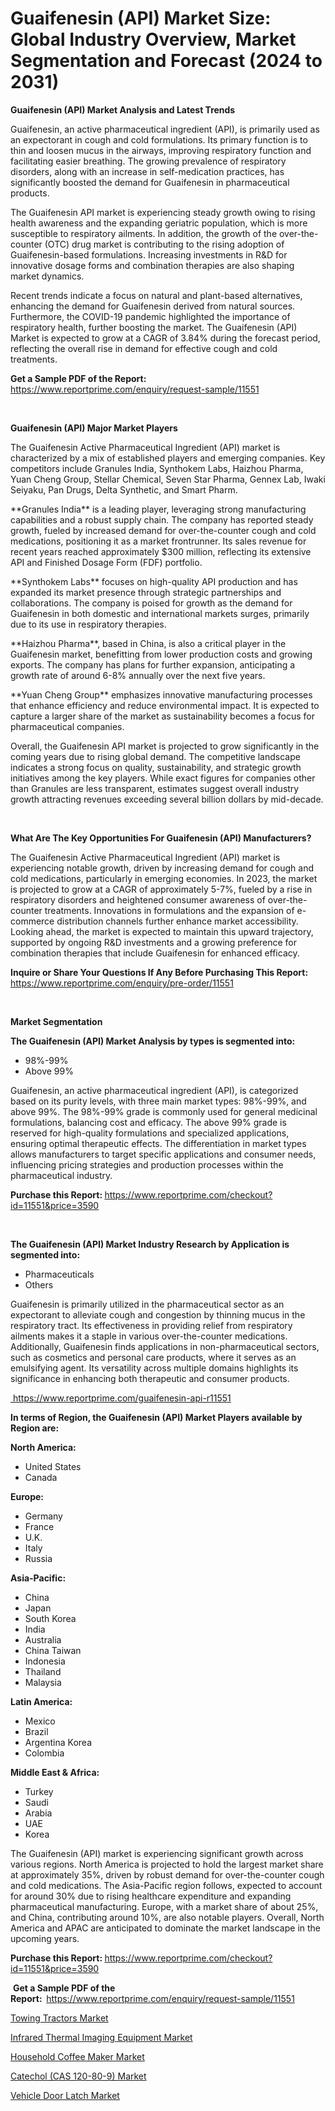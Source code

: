 <p><h1>Guaifenesin (API) Market Size: Global Industry Overview, Market Segmentation and Forecast (2024 to 2031)</h1></p><p><strong>Guaifenesin (API) Market Analysis and Latest Trends</strong></p>
<p><p>Guaifenesin, an active pharmaceutical ingredient (API), is primarily used as an expectorant in cough and cold formulations. Its primary function is to thin and loosen mucus in the airways, improving respiratory function and facilitating easier breathing. The growing prevalence of respiratory disorders, along with an increase in self-medication practices, has significantly boosted the demand for Guaifenesin in pharmaceutical products.</p><p>The Guaifenesin API market is experiencing steady growth owing to rising health awareness and the expanding geriatric population, which is more susceptible to respiratory ailments. In addition, the growth of the over-the-counter (OTC) drug market is contributing to the rising adoption of Guaifenesin-based formulations. Increasing investments in R&D for innovative dosage forms and combination therapies are also shaping market dynamics.</p><p>Recent trends indicate a focus on natural and plant-based alternatives, enhancing the demand for Guaifenesin derived from natural sources. Furthermore, the COVID-19 pandemic highlighted the importance of respiratory health, further boosting the market. The Guaifenesin (API) Market is expected to grow at a CAGR of 3.84% during the forecast period, reflecting the overall rise in demand for effective cough and cold treatments.</p></p>
<p><strong>Get a Sample PDF of the Report:&nbsp;</strong> <a href="https://www.reportprime.com/enquiry/request-sample/11551">https://www.reportprime.com/enquiry/request-sample/11551</a></p>
<p>&nbsp;</p>
<p><strong>Guaifenesin (API) Major Market Players</strong></p>
<p><p>The Guaifenesin Active Pharmaceutical Ingredient (API) market is characterized by a mix of established players and emerging companies. Key competitors include Granules India, Synthokem Labs, Haizhou Pharma, Yuan Cheng Group, Stellar Chemical, Seven Star Pharma, Gennex Lab, Iwaki Seiyaku, Pan Drugs, Delta Synthetic, and Smart Pharm. </p><p>**Granules India** is a leading player, leveraging strong manufacturing capabilities and a robust supply chain. The company has reported steady growth, fueled by increased demand for over-the-counter cough and cold medications, positioning it as a market frontrunner. Its sales revenue for recent years reached approximately $300 million, reflecting its extensive API and Finished Dosage Form (FDF) portfolio.</p><p>**Synthokem Labs** focuses on high-quality API production and has expanded its market presence through strategic partnerships and collaborations. The company is poised for growth as the demand for Guaifenesin in both domestic and international markets surges, primarily due to its use in respiratory therapies.</p><p>**Haizhou Pharma**, based in China, is also a critical player in the Guaifenesin market, benefitting from lower production costs and growing exports. The company has plans for further expansion, anticipating a growth rate of around 6-8% annually over the next five years.</p><p>**Yuan Cheng Group** emphasizes innovative manufacturing processes that enhance efficiency and reduce environmental impact. It is expected to capture a larger share of the market as sustainability becomes a focus for pharmaceutical companies.</p><p>Overall, the Guaifenesin API market is projected to grow significantly in the coming years due to rising global demand. The competitive landscape indicates a strong focus on quality, sustainability, and strategic growth initiatives among the key players. While exact figures for companies other than Granules are less transparent, estimates suggest overall industry growth attracting revenues exceeding several billion dollars by mid-decade.</p></p>
<p>&nbsp;</p>
<p><strong>What Are The Key Opportunities For Guaifenesin (API) Manufacturers?</strong></p>
<p><p>The Guaifenesin Active Pharmaceutical Ingredient (API) market is experiencing notable growth, driven by increasing demand for cough and cold medications, particularly in emerging economies. In 2023, the market is projected to grow at a CAGR of approximately 5-7%, fueled by a rise in respiratory disorders and heightened consumer awareness of over-the-counter treatments. Innovations in formulations and the expansion of e-commerce distribution channels further enhance market accessibility. Looking ahead, the market is expected to maintain this upward trajectory, supported by ongoing R&D investments and a growing preference for combination therapies that include Guaifenesin for enhanced efficacy.</p></p>
<p><strong>Inquire or Share Your Questions If Any Before Purchasing This Report:</strong> <a href="https://www.reportprime.com/enquiry/pre-order/11551">https://www.reportprime.com/enquiry/pre-order/11551</a></p>
<p>&nbsp;</p>
<p><strong>Market Segmentation</strong></p>
<p><strong>The Guaifenesin (API) Market Analysis by types is segmented into:</strong></p>
<p><ul><li>98%-99%</li><li>Above 99%</li></ul></p>
<p><p>Guaifenesin, an active pharmaceutical ingredient (API), is categorized based on its purity levels, with three main market types: 98%-99%, and above 99%. The 98%-99% grade is commonly used for general medicinal formulations, balancing cost and efficacy. The above 99% grade is reserved for high-quality formulations and specialized applications, ensuring optimal therapeutic effects. The differentiation in market types allows manufacturers to target specific applications and consumer needs, influencing pricing strategies and production processes within the pharmaceutical industry.</p></p>
<p><strong>Purchase this Report:&nbsp;</strong><a href="https://www.reportprime.com/checkout?id=11551&price=3590">https://www.reportprime.com/checkout?id=11551&price=3590</a></p>
<p>&nbsp;</p>
<p><strong>The Guaifenesin (API) Market Industry Research by Application is segmented into:</strong></p>
<p><ul><li>Pharmaceuticals</li><li>Others</li></ul></p>
<p><p>Guaifenesin is primarily utilized in the pharmaceutical sector as an expectorant to alleviate cough and congestion by thinning mucus in the respiratory tract. Its effectiveness in providing relief from respiratory ailments makes it a staple in various over-the-counter medications. Additionally, Guaifenesin finds applications in non-pharmaceutical sectors, such as cosmetics and personal care products, where it serves as an emulsifying agent. Its versatility across multiple domains highlights its significance in enhancing both therapeutic and consumer products.</p></p>
<p><a href="https://www.reportprime.com/guaifenesin-api-r11551">&nbsp;https://www.reportprime.com/guaifenesin-api-r11551</a></p>
<p><strong>In terms of Region, the Guaifenesin (API) Market Players available by Region are:</strong></p>
<p>
    <p> <strong> North America: </strong>
        <ul>
            <li>United States</li>
            <li>Canada</li>
        </ul>
        </p> 
    <p> <strong> Europe: </strong>
        <ul>
            <li>Germany</li>
            <li>France</li>
            <li>U.K.</li>
            <li>Italy</li>
            <li>Russia</li>
        </ul>
        </p> 
    <p> <strong> Asia-Pacific: </strong>
        <ul>
            <li>China</li>
            <li>Japan</li>
            <li>South Korea</li>
            <li>India</li>
            <li>Australia</li>
            <li>China Taiwan</li>
            <li>Indonesia</li>
            <li>Thailand</li>
            <li>Malaysia</li>
        </ul>
        </p> 
    <p> <strong> Latin America: </strong>
        <ul>
            <li>Mexico</li>
            <li>Brazil</li>
            <li>Argentina Korea</li>
            <li>Colombia</li>
        </ul>
        </p> 
    <p> <strong> Middle East & Africa: </strong>
        <ul>
            <li>Turkey</li>
            <li>Saudi</li>
            <li>Arabia</li>
            <li>UAE</li>
            <li>Korea</li>
        </ul>
    </p>
    </p>
<p><p>The Guaifenesin (API) market is experiencing significant growth across various regions. North America is projected to hold the largest market share at approximately 35%, driven by robust demand for over-the-counter cough and cold medications. The Asia-Pacific region follows, expected to account for around 30% due to rising healthcare expenditure and expanding pharmaceutical manufacturing. Europe, with a market share of about 25%, and China, contributing around 10%, are also notable players. Overall, North America and APAC are anticipated to dominate the market landscape in the upcoming years.</p></p>
<p><strong>Purchase this Report: </strong><a href="https://www.reportprime.com/checkout?id=11551&price=3590">https://www.reportprime.com/checkout?id=11551&price=3590</a></p>
<p>&nbsp;<strong>Get a Sample PDF of the Report:&nbsp;&nbsp;</strong><a href="https://www.reportprime.com/enquiry/request-sample/11551">https://www.reportprime.com/enquiry/request-sample/11551</a></p>
<p><strong></strong></p>
<p><p><a href="https://issuu.com/reportprime-2/docs/towing-tractors-market-size-2030.pp_396a262c4a60eb">Towing Tractors Market</a></p><p><a href="https://www.linkedin.com/pulse/unlocking-growth-potential-market-strategic-analysis-infrared-axpfe?trackingId=5otp34BGR0GcYdJl4Fo%2B%2BQ%3D%3D">Infrared Thermal Imaging Equipment Market</a></p><p><a href="https://www.linkedin.com/pulse/household-coffee-maker-industry-insights-report-analyzing-0omcf?trackingId=M90LMg85R3uVa1QROd4wew%3D%3D">Household Coffee Maker Market</a></p><p><a href="https://github.com/abbislposival/Market-Research-Report-List-1/blob/main/catechol-cas-120-80-9-market.md">Catechol (CAS 120-80-9) Market</a></p><p><a href="https://issuu.com/reportprime-2/docs/vehicle-door-latch-market-size-2030_502e3663819619">Vehicle Door Latch Market</a></p></p>